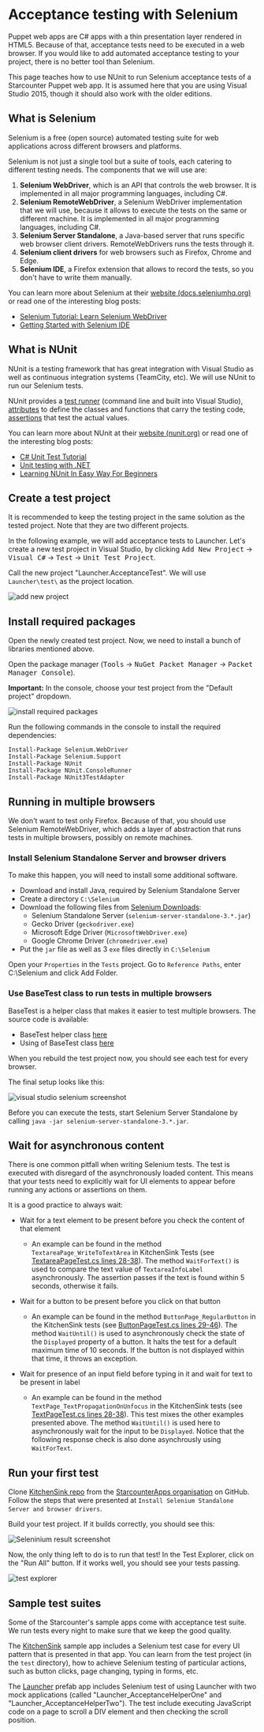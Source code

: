 # Acceptance testing with Selenium

Puppet web apps are C# apps with a thin presentation layer rendered in HTML5. Because of that, acceptance tests need to be executed in a web browser. If you would like to add automated acceptance testing to your project, there is no better tool than Selenium.

This page teaches how to use NUnit to run Selenium acceptance tests of a Starcounter Puppet web app. It is assumed here that you are using Visual Studio 2015, though it should also work with the older editions.

## What is Selenium

Selenium is a free (open source) automated testing suite for web applications across different browsers and platforms.

Selenium is not just a single tool but a suite of tools, each catering to different testing needs. The components that we will use are:

1. **Selenium WebDriver**, which is an API that controls the web browser. It is implemented in all major programming languages, including C#.
2. **Selenium RemoteWebDriver**, a Selenium WebDriver implementation that we will use, because it allows to execute the tests on the same or different machine. It is implemented in all major programming languages, including C#.
3. **Selenium Server Standalone**, a Java-based server that runs specific web browser client drivers. RemoteWebDrivers runs the tests through it.
4. **Selenium client drivers** for web browsers such as Firefox, Chrome and Edge.
3. **Selenium IDE**, a Firefox extension that allows to record the tests, so you don't have to write them manually.

You can learn more about Selenium at their [website (docs.seleniumhq.org)](http://docs.seleniumhq.org/docs/) or read one of the interesting blog posts:

- [Selenium Tutorial: Learn Selenium WebDriver](https://blog.udemy.com/selenium-ide-tutorial/)
- [Getting Started with Selenium IDE](http://www.softwaretestinghelp.com/selenium-ide-download-and-installation-selenium-tutorial-2/)

## What is NUnit

NUnit is a testing framework that has great integration with Visual Studio as well as continuous integration systems (TeamCity, etc). We will use NUnit to run our Selenium tests.

NUnit provides a [test runner](https://github.com/nunit/docs/wiki/Console-Command-Line) (command line and built into Visual Studio), [attributes](https://github.com/nunit/docs/wiki/Attributes) to define the classes and functions that carry the testing code, [assertions](https://github.com/nunit/docs/wiki/Assertions) that test the actual values.

You can learn more about NUnit at their [website (nunit.org)](https://github.com/nunit/docs/wiki/Getting-Started-in-Visual-Studio) or read one of the interesting blog posts:

- [C# Unit Test Tutorial](http://www.rhyous.com/programming-development/csharp-unit-test-tutorial/)
- [Unit testing with .NET](http://www.developerfusion.com/article/84847/unit-testing-with-net/)
- [Learning NUnit In Easy Way For Beginners](http://learnseleniumtesting.com/learning-nunit-in-easy-way-for-beginners/)

## Create a test project

It is recommended to keep the testing project in the same solution as the tested project. Note that they are two different projects.

In the following example, we will add acceptance tests to Launcher. Let's create a new test project in Visual Studio, by clicking <kbd>Add New Project</kbd> → <kbd>Visual C#</kbd> → <kbd>Test</kbd> → <kbd>Unit Test Project</kbd>.

Call the new project "Launcher.AcceptanceTest". We will use `Launcher\test\` as the project location.

![add new project](/assets/2016-04-01-13_03_00-Add-New-Project.png)

## Install required packages

Open the newly created test project. Now, we need to install a bunch of libraries mentioned above.

Open the package manager (<kbd>Tools</kbd> → <kbd>NuGet Packet Manager</kbd> → <kbd>Packet Manager Console</kbd>).

**Important:** In the console, choose your test project from the "Default project" dropdown.

![install required packages](/assets/2016-04-01-13_05_38-Launcher-Microsoft-Visual-Studio.png)

Run the following commands in the console to install the required dependencies:

```
Install-Package Selenium.WebDriver
Install-Package Selenium.Support
Install-Package NUnit
Install-Package NUnit.ConsoleRunner
Install-Package NUnit3TestAdapter
```

## Running in multiple browsers

We don't want to test only Firefox. Because of that, you should use Selenium RemoteWebDriver, which adds a layer of abstraction that runs tests in multiple browsers, possibly on remote machines.

### Install Selenium Standalone Server and browser drivers

To make this happen, you will need to install some additional software.

- Download and install Java, required by Selenium Standalone Server
- Create a directory `C:\Selenium`
- Download the following files from [Selenium Downloads](http://docs.seleniumhq.org/download/):
  - Selenium Standalone Server (`selenium-server-standalone-3.*.jar`)
  - Gecko Driver (`geckodriver.exe`)
  - Microsoft Edge Driver (`MicrosoftWebDriver.exe`)
  - Google Chrome Driver (`chromedriver.exe`)
- Put the `jar` file as well as 3 `exe` files directly in `C:\Selenium`

Open your <code>Properties</code> in the <code>Tests</code> project. Go to <code>Reference Paths</code>, enter C:\Selenium and click Add Folder.

### Use BaseTest class to run tests in multiple browsers

BaseTest is a helper class that makes it easier to test multiple browsers. The source code is available:

- BaseTest helper class [here](https://github.com/StarcounterApps/KitchenSink/blob/master/test/KitchenSink.Tests/Test/BaseTest.cs)
- Using of BaseTest class [here](https://github.com/StarcounterApps/KitchenSink/blob/master/test/KitchenSink.Tests/Test/SectionBoolean/CheckboxPageTest.cs)

When you rebuild the test project now, you should see each test for every browser.

The final setup looks like this:

![visual studio selenium screenshot](/assets/2016-04-01-13_51_26-Launcher-Microsoft-Visual-Studio.png)

Before you can execute the tests, start Selenium Server Standalone by calling `java -jar selenium-server-standalone-3.*.jar`.

## Wait for asynchronous content

There is one common pitfall when writing Selenium tests. The test is executed with disregard of the asynchronously loaded content. This means that your tests need to explicitly wait for UI elements to appear before running any actions or assertions on them.

It is a good practice to always wait:

- Wait for a text element to be present before you check the content of that element

    - An example can be found in the method `TextareaPage_WriteToTextArea` in KitchenSink 
    Tests (see [TextareaPageTest.cs lines 28-38](https://github.com/StarcounterApps/KitchenSink/blob/master/test/KitchenSink.Tests/Test/SectionString/TextareaPageTest.cs#L28-L38)). The method `WaitForText()` is used to 
    compare the text value of `TextareaInfoLabel` asynchronously. The assertion passes if the 
    text is found within 5 seconds, otherwise it fails.

- Wait for a button to be present before you click on that button

    - An example can be found in the method `ButtonPage_RegularButton` in the KitchenSink 
    tests (see [ButtonPageTest.cs lines 29-46](https://github.com/StarcounterApps/KitchenSink/blob/master/test/KitchenSink.Tests/Test/SectionNumber/ButtonPageTest.cs#L29-L46)). The method `WaitUntil()` is used to 
    asynchronously check the state of the `Displayed` property of a button. It halts the test 
    for a default maximum time of 10 seconds. If the button is not displayed within that 
    time, it throws an exception.

- Wait for presence of an input field before typing in it and wait for text to be present in label

    - An example can be found in the method `TextPage_TextPropagationOnUnfocus` in the 
    KitchenSink tests (see [TextPageTest.cs lines 28-38](https://github.com/StarcounterApps/KitchenSink/blob/master/test/KitchenSink.Tests/Test/SectionString/TextPageTest.cs#L28-L38)). This test mixes the other examples 
    presented above. The method `WaitUntil()` is used here to asynchronously wait for the 
    input to be `Displayed`. Notice that the following response check is also done 
    asynchrously using `WaitForText`.

## Run your first test

Clone [KitchenSink repo](https://github.com/StarcounterApps/KitchenSink) from the [StarcounterApps organisation](https://github.com/StarcounterApps) on GitHub.
Follow the steps that were presented at `Install Selenium Standalone Server and browser drivers`.

Build your test project. If it builds correctly, you should see this:

![Seleninium result screenshot](/assets/2016-04-01-13_34_52-Launcher-Microsoft-Visual-Studio.png)

Now, the only thing left to do is to run that test! In the Test Explorer, click on the "Run All" button. If it works well, you should see your tests passing.

![test explorer](/assets/2016-04-01-13_40_22-Launcher-Microsoft-Visual-Studio.png)

## Sample test suites

Some of the Starcounter's sample apps come with acceptance test suite. We run tests every night to make sure that we keep the good quality.

The [KitchenSink](https://github.com/StarcounterApps/KitchenSink) sample app includes a Selenium test case for every UI pattern that is presented in that app. You can learn from the test project (in the `test` directory), how to achieve Selenium testing of particular actions, such as button clicks, page changing, typing in forms, etc.

The [Launcher](https://github.com/StarcounterApps/Launcher) prefab app includes Selenium test of using Launcher with two mock applications (called "Launcher_AcceptanceHelperOne" and "Launcher_AcceptanceHelperTwo"). The test include executing JavaScript code on a page to scroll a DIV element and then checking the scroll position.
